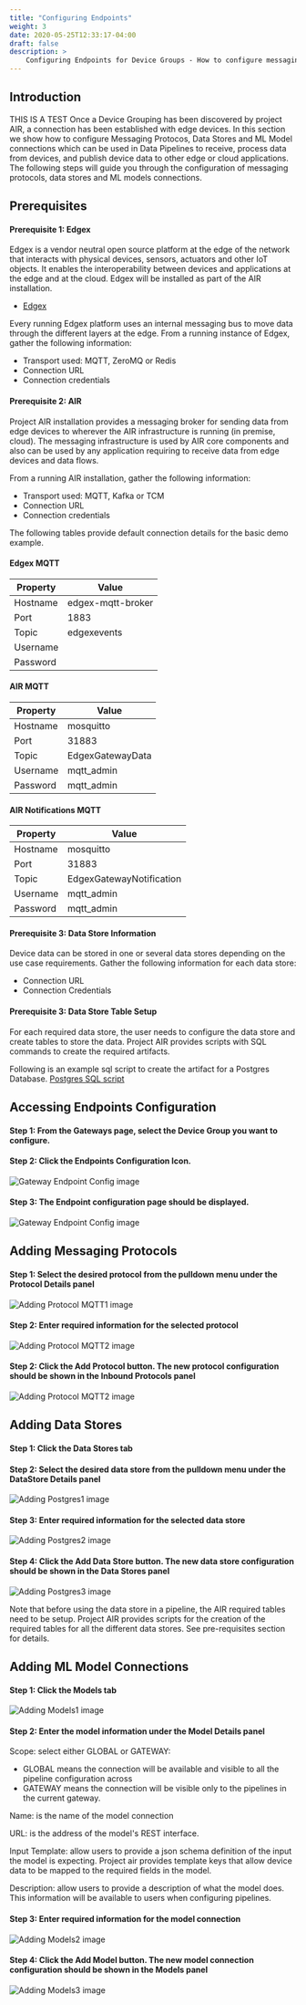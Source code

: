 ```yaml
---
title: "Configuring Endpoints"
weight: 3
date: 2020-05-25T12:33:17-04:00
draft: false
description: >
    Configuring Endpoints for Device Groups - How to configure messaging protocols, data store targets for data and connections to ML models.
---
```


## Introduction
THIS IS A TEST Once a Device Grouping has been discovered by project AIR, a connection has been established with edge devices.
In this section we show how to configure Messaging Protocos, Data Stores and ML Model connections which can be used in Data Pipelines to receive, process data from devices, and publish device data to other edge or cloud applications.
The following steps will guide you through the configuration of messaging protocols, data stores and ML models connections.


## Prerequisites

#### Prerequisite 1: Edgex

Edgex is a vendor neutral open source platform at the edge of the network that interacts with physical devices, sensors, actuators and other IoT objects. It enables the interoperability between devices and applications at the edge and at the cloud.
Edgex will be installed as part of the AIR installation.

* [Edgex](edgexfoundry.org)

Every running Edgex platform uses an internal messaging bus to move data through the different layers at the edge. From a running instance of Edgex, gather the following information:

 * Transport used: MQTT, ZeroMQ or Redis
 * Connection URL
 * Connection credentials

 #### Prerequisite 2: AIR

Project AIR installation provides a messaging broker for sending data from edge devices to wherever the AIR infrastructure is running (in premise, cloud).  The messaging infrastructure is used by AIR core components and also can be used by any application requiring to receive data from edge devices and data flows.

From a running AIR installation, gather the following information:

 * Transport used: MQTT, Kafka or TCM
 * Connection URL
 * Connection credentials

 The following tables provide default connection details for the basic demo example.

#### Edgex MQTT
| Property      | Value |
| ----------- | ----------- |
| Hostname      | edgex-mqtt-broker |
| Port   | 1883 |
| Topic   | edgexevents |
| Username   |  |
| Password   |  |

#### AIR MQTT
| Property      | Value |
| ----------- | ----------- |
| Hostname      | mosquitto |
| Port   | 31883 |
| Topic   | EdgexGatewayData |
| Username   | mqtt_admin |
| Password   | mqtt_admin |

#### AIR Notifications MQTT
| Property      | Value |
| ----------- | ----------- |
| Hostname      | mosquitto |
| Port   | 31883 |
| Topic   | EdgexGatewayNotification |
| Username   | mqtt_admin |
| Password   | mqtt_admin |

#### Prerequisite 3: Data Store Information

Device data can be stored in one or several data stores depending on the use case requirements. Gather the following information for each data store:

* Connection URL
* Connection Credentials

#### Prerequisite 3: Data Store Table Setup

For each required data store, the user needs to configure the data store and create tables to store the data. 
Project AIR provides scripts with SQL commands to create the required artifacts. 

Following is an example sql script to create the artifact for a Postgres Database.
[Postgres SQL script](./setup.sql)

 ## Accessing Endpoints Configuration

#### Step 1: From the Gateways page, select the Device Group you want to configure.

#### Step 2: Click the Endpoints Configuration Icon.

![Gateway Endpoint Config image](./air_config_endpoint_gateway.png)

#### Step 3: The Endpoint configuration page should be displayed.

![Gateway Endpoint Config image](./air_config_endpoint.png)

## Adding Messaging Protocols

#### Step 1: Select the desired protocol from the pulldown menu under the Protocol Details panel

![Adding Protocol MQTT1 image](./air_config_mqtt_1.png)

#### Step 2: Enter required information for the selected protocol

![Adding Protocol MQTT2 image](./air_config_mqtt_2.png)

#### Step 2: Click the Add Protocol button. The new protocol configuration should be shown in the Inbound Protocols panel

![Adding Protocol MQTT2 image](./air_config_mqtt_3.png)

## Adding Data Stores

#### Step 1: Click the Data Stores tab

#### Step 2: Select the desired data store from the pulldown menu under the DataStore Details panel

![Adding Postgres1 image](./air_config_postgres_1.png)

#### Step 3: Enter required information for the selected data store

![Adding Postgres2 image](./air_config_postgres_2.png)

#### Step 4: Click the Add Data Store button. The new data store configuration should be shown in the Data Stores panel

![Adding Postgres3 image](./air_config_postgres_3.png)

Note that before using the data store in a pipeline, the AIR required tables need to be setup.  Project AIR provides scripts for the creation of the required tables for all the different data stores.  See pre-requisites section for details.


## Adding ML Model Connections

#### Step 1: Click the Models tab

![Adding Models1 image](./air_config_models_1.png)

#### Step 2: Enter the model information under the Model Details panel

Scope: select either GLOBAL or GATEWAY:
 * GLOBAL means the connection will be available and visible to all the pipeline configuration across
 * GATEWAY means the connection will be visible only to the pipelines in the current gateway.

Name: is the name of the model connection

URL: is the address of the model's REST interface.

Input Template: allow users to provide a json schema definition of the input the model is expecting.  Project air provides template keys that allow device data to be mapped to the required fields in the model.

Description: allow users to provide a description of what the model does.  This information will be available to users when configuring pipelines.


#### Step 3: Enter required information for the model connection

![Adding Models2 image](./air_config_models_2.png)

#### Step 4: Click the Add Model button. The new model connection configuration should be shown in the Models panel

![Adding Models3 image](./air_config_models_3.png)
